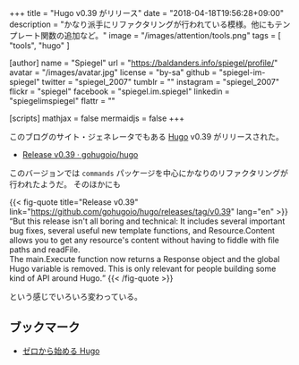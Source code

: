 +++
title = "Hugo v0.39 がリリース"
date = "2018-04-18T19:56:28+09:00"
description = "かなり派手にリファクタリングが行われている模様。他にもテンプレート関数の追加など。"
image = "/images/attention/tools.png"
tags  = [ "tools", "hugo" ]

[author]
  name      = "Spiegel"
  url       = "https://baldanders.info/spiegel/profile/"
  avatar    = "/images/avatar.jpg"
  license   = "by-sa"
  github    = "spiegel-im-spiegel"
  twitter   = "spiegel_2007"
  tumblr    = ""
  instagram = "spiegel_2007"
  flickr    = "spiegel"
  facebook  = "spiegel.im.spiegel"
  linkedin  = "spiegelimspiegel"
  flattr    = ""

[scripts]
  mathjax = false
  mermaidjs = false
+++

このブログのサイト・ジェネレータでもある [Hugo] v0.39 がリリースされた。

- [Release v0.39 · gohugoio/hugo](https://github.com/gohugoio/hugo/releases/tag/v0.39)

このバージョンでは `commands` パッケージを中心にかなりのリファクタリングが行われたようだ。
そのほかにも

{{< fig-quote title="Release v0.39" link="https://github.com/gohugoio/hugo/releases/tag/v0.39" lang="en" >}}
<q>But this release isn't all boring and technical: It includes several important bug fixes, several useful new template functions, and Resource.Content allows you to get any resource's content without having to fiddle with file paths and readFile.<br>
The main.Execute function now returns a Response object and the global Hugo variable is removed. This is only relevant for people building some kind of API around Hugo.</q>
{{< /fig-quote >}}

という感じでいろいろ変わっている。

## ブックマーク

- [ゼロから始める Hugo](/hugo/)

[Hugo]: https://gohugo.io/ "The world’s fastest framework for building websites | Hugo"
